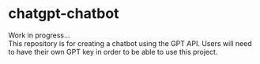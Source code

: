 # chatgpt-chatbot
Work in progress...<br>
This repository is for creating a chatbot using the GPT API. Users will need to have their own GPT key in order to be able to use this project.
